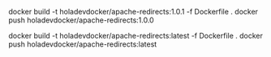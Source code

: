docker build -t holadevdocker/apache-redirects:1.0.1 -f Dockerfile .
docker push holadevdocker/apache-redirects:1.0.0

docker build -t holadevdocker/apache-redirects:latest -f Dockerfile .
docker push holadevdocker/apache-redirects:latest

